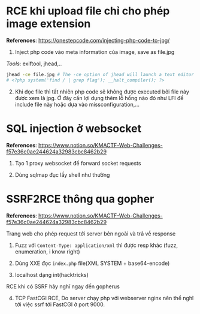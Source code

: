# RCE khi upload file chỉ cho phép image extension
**References**: https://onestepcode.com/injecting-php-code-to-jpg/

1. Inject php code vào meta information của image, save as file.jpg

*Tools*: exiftool, jhead,..

```bash
jhead -ce file.jpg # The -ce option of jhead will launch a text editor to edit the comment section of the metadata.
# <?php system('find / | grep flag'); __halt_compiler(); ?>
```

2. Khi đọc file thì tất nhiên php code sẽ không được executed bởi file này được xem là jpg. Ở đây cần lợi dụng thêm lỗ hổng nào đó như LFI  để include file này hoặc dựa vào missconfiguration,...

# SQL injection ở websocket

**References**: https://www.notion.so/KMACTF-Web-Challenges-f57e36c0ae244624a32983cbc8462b29

1. Tạo 1 proxy websocket để forward socket requests

2. Dùng sqlmap đục lấy shell như thường

# SSRF2RCE thông qua gopher

**References**: https://www.notion.so/KMACTF-Web-Challenges-f57e36c0ae244624a32983cbc8462b29

Trang web cho phép request tới server bên ngoài và trả về response

1. Fuzz với `Content-Type: application/xml` thì được resp khác (fuzz, enumeration, i know right)

2. Dùng XXE đọc `index.php` file(XML SYSTEM + base64-encode)

3. localhost dạng int(hacktricks)

RCE khi có SSRF hãy nghĩ ngay đến gopherus

4. TCP FastCGI RCE, Do server chạy php với webserver nginx nên thể nghĩ tới việc ssrf tới FastCGI ở port 9000.
